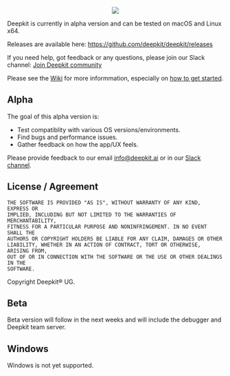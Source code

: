 
<p align="center">
 <img src="https://raw.githubusercontent.com/deepkit/deepkit/master/deepkit-vertical.png" />
</p>

Deepkit is currently in alpha version and can be tested on macOS and Linux x64.

Releases are available here: https://github.com/deepkit/deepkit/releases

If you need help, got feedback or any questions, please join our Slack channel: [Join Deepkit community](https://join.slack.com/t/deepkitcommunity/shared_invite/enQtODA5MTE0NDg5NDExLTkyZjBkZTZkYjRjZWZjMTFjYjcwNmZhZDFiNTliOWUxZmFjZWE1Y2RmNDBhNmI3MTM5NmFkZDg2YzBiNTZlNDc)

Please see the [Wiki](https://github.com/deepkit/deepkit/wiki) for more informmation, especially on [how to get started](https://github.com/deepkit/deepkit/wiki/Get-started).

## Alpha

The goal of this alpha version is:

 - Test compatiblity with various OS versions/environments.
 - Find bugs and performance issues.
 - Gather feedback on how the app/UX feels.

Please provide feedback to our email info@deepkit.ai or in our [Slack channel](https://join.slack.com/t/deepkitcommunity/shared_invite/enQtODA5MTE0NDg5NDExLTkyZjBkZTZkYjRjZWZjMTFjYjcwNmZhZDFiNTliOWUxZmFjZWE1Y2RmNDBhNmI3MTM5NmFkZDg2YzBiNTZlNDc).

## License / Agreement

```
THE SOFTWARE IS PROVIDED "AS IS", WITHOUT WARRANTY OF ANY KIND, EXPRESS OR
IMPLIED, INCLUDING BUT NOT LIMITED TO THE WARRANTIES OF MERCHANTABILITY,
FITNESS FOR A PARTICULAR PURPOSE AND NONINFRINGEMENT. IN NO EVENT SHALL THE
AUTHORS OR COPYRIGHT HOLDERS BE LIABLE FOR ANY CLAIM, DAMAGES OR OTHER
LIABILITY, WHETHER IN AN ACTION OF CONTRACT, TORT OR OTHERWISE, ARISING FROM,
OUT OF OR IN CONNECTION WITH THE SOFTWARE OR THE USE OR OTHER DEALINGS IN THE
SOFTWARE.
```
 Copyright Deepkit® UG.

## Beta

Beta version will follow in the next weeks and will include the debugger and Deepkit team server.

## Windows

Windows is not yet supported.
